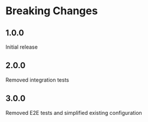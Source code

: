 # Breaking Changes

## 1.0.0

Initial release

## 2.0.0

Removed integration tests

## 3.0.0

Removed E2E tests and simplified existing configuration
